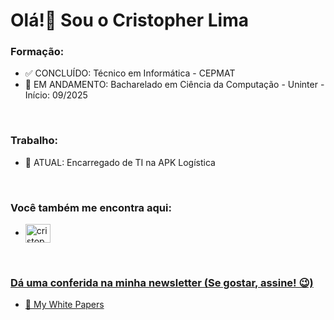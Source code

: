 <h1>Olá!👋 Sou o Cristopher Lima</h1>

<h3 align="left">Formação:</h3>
<ul>
  <li>✅ CONCLUÍDO: Técnico em Informática - CEPMAT</li> 
  <li>📖 EM ANDAMENTO: Bacharelado em Ciência da Computação - Uninter - Início: 09/2025</li>
</ul>

<br>

<h3 align="left">Trabalho:</h3>
<ul>  
  <li>💼 ATUAL: Encarregado de TI na APK Logística</li>  
</ul>

<br>


<h3 align="left">Você também me encontra aqui:</h3>
<p align="left">
<ul>
   <li>
     <a href="https://linkedin.com/in/cristopherlima-dev" target="blank"><img align="center" src="https://raw.githubusercontent.com/rahuldkjain/github-profile-readme-generator/master/src/images/icons/Social/linked-in-alt.svg" alt="cristopherlima-dev" height="30"       width="40" />
   </li>
</ul>

<br>

<h3 align="left">Dá uma conferida na minha newsletter (Se gostar, assine! 😉)</h3>
<p align="left">
<ul>
  <li>
    <a href="https://cristopherlimadev.substack.com/" target="blank">📰 My White Papers</a> 
  </li>
</ul> 
</p>




